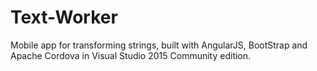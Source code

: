 # Text-Worker

Mobile app for transforming strings, built with AngularJS, BootStrap and Apache Cordova in Visual Studio 2015 Community edition.
